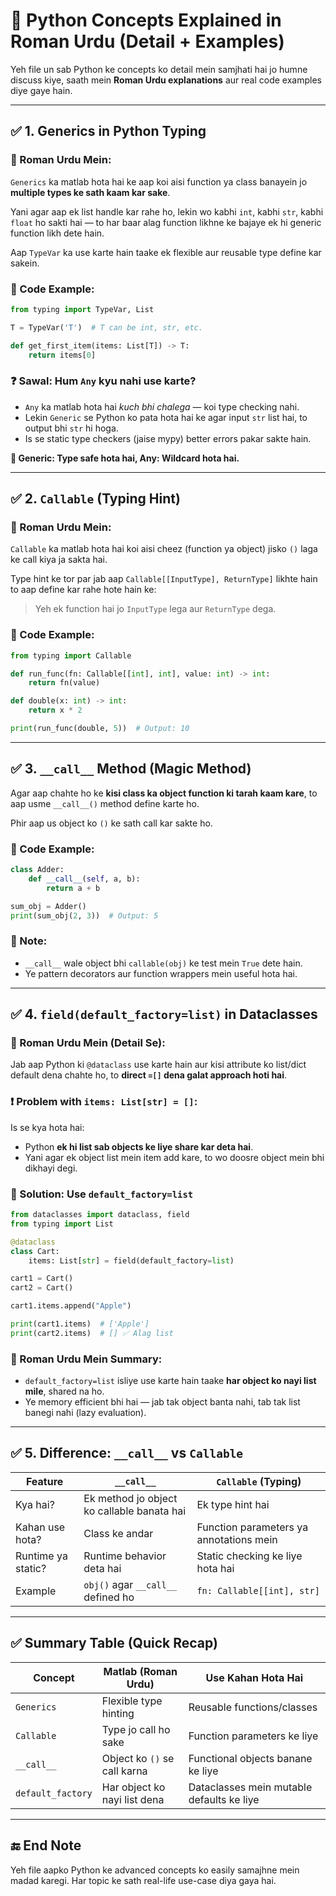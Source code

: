 
# 📘 Python Concepts Explained in Roman Urdu (Detail + Examples)

Yeh file un sab Python ke concepts ko detail mein samjhati hai jo humne discuss kiye, saath mein **Roman Urdu explanations** aur real code examples diye gaye hain.

---

## ✅ 1. Generics in Python Typing

### 🔸 Roman Urdu Mein:

`Generics` ka matlab hota hai ke aap koi aisi function ya class banayein jo **multiple types ke sath kaam kar sake**.

Yani agar aap ek list handle kar rahe ho, lekin wo kabhi `int`, kabhi `str`, kabhi `float` ho sakti hai — to har baar alag function likhne ke bajaye ek hi generic function likh dete hain.

Aap `TypeVar` ka use karte hain taake ek flexible aur reusable type define kar sakein.

### 🔹 Code Example:

```python
from typing import TypeVar, List

T = TypeVar('T')  # T can be int, str, etc.

def get_first_item(items: List[T]) -> T:
    return items[0]
```

### ❓ Sawal: Hum `Any` kyu nahi use karte?

- `Any` ka matlab hota hai *kuch bhi chalega* — koi type checking nahi.
- Lekin `Generic` se Python ko pata hota hai ke agar input `str` list hai, to output bhi `str` hi hoga.
- Is se static type checkers (jaise mypy) better errors pakar sakte hain.

**🧠 Generic: Type safe hota hai, Any: Wildcard hota hai.**

---

## ✅ 2. `Callable` (Typing Hint)

### 🔸 Roman Urdu Mein:

`Callable` ka matlab hota hai koi aisi cheez (function ya object) jisko `()` laga ke call kiya ja sakta hai.

Type hint ke tor par jab aap `Callable[[InputType], ReturnType]` likhte hain to aap define kar rahe hote hain ke:

> Yeh ek function hai jo `InputType` lega aur `ReturnType` dega.

### 🔹 Code Example:

```python
from typing import Callable

def run_func(fn: Callable[[int], int], value: int) -> int:
    return fn(value)

def double(x: int) -> int:
    return x * 2

print(run_func(double, 5))  # Output: 10
```

---

## ✅ 3. `__call__` Method (Magic Method)


Agar aap chahte ho ke **kisi class ka object function ki tarah kaam kare**, to aap usme `__call__()` method define karte ho.

Phir aap us object ko `()` ke sath call kar sakte ho.

### 🔹 Code Example:

```python
class Adder:
    def __call__(self, a, b):
        return a + b

sum_obj = Adder()
print(sum_obj(2, 3))  # Output: 5
```

### 🤔 Note:

- `__call__` wale object bhi `callable(obj)` ke test mein `True` dete hain.
- Ye pattern decorators aur function wrappers mein useful hota hai.

---

## ✅ 4. `field(default_factory=list)` in Dataclasses

### 🔸 Roman Urdu Mein (Detail Se):

Jab aap Python ki `@dataclass` use karte hain aur kisi attribute ko list/dict default dena chahte ho, to **direct `=[]` dena galat approach hoti hai**.

### ❗ Problem with `items: List[str] = []`:

Is se kya hota hai:

- Python **ek hi list sab objects ke liye share kar deta hai**.
- Yani agar ek object list mein item add kare, to wo doosre object mein bhi dikhayi degi.

### 🔹 Solution: Use `default_factory=list`

```python
from dataclasses import dataclass, field
from typing import List

@dataclass
class Cart:
    items: List[str] = field(default_factory=list)

cart1 = Cart()
cart2 = Cart()

cart1.items.append("Apple")

print(cart1.items)  # ['Apple']
print(cart2.items)  # [] ✅ Alag list
```

### 🧠 Roman Urdu Mein Summary:

- `default_factory=list` isliye use karte hain taake **har object ko nayi list mile**, shared na ho.
- Ye memory efficient bhi hai — jab tak object banta nahi, tab tak list banegi nahi (lazy evaluation).

---

## ✅ 5. Difference: `__call__` vs `Callable`

| Feature         | `__call__`                           | `Callable` (Typing)                     |
|-----------------|--------------------------------------|-----------------------------------------|
| Kya hai?         | Ek method jo object ko callable banata hai | Ek type hint hai                       |
| Kahan use hota?   | Class ke andar                      | Function parameters ya annotations mein |
| Runtime ya static? | Runtime behavior deta hai           | Static checking ke liye hota hai        |
| Example          | `obj()` agar `__call__` defined ho    | `fn: Callable[[int], str]`              |

---

## ✅ Summary Table (Quick Recap)

| Concept | Matlab (Roman Urdu) | Use Kahan Hota Hai |
|--------|----------------------|--------------------|
| `Generics` | Flexible type hinting | Reusable functions/classes |
| `Callable` | Type jo call ho sake | Function parameters ke liye |
| `__call__` | Object ko `()` se call karna | Functional objects banane ke liye |
| `default_factory` | Har object ko nayi list dena | Dataclasses mein mutable defaults ke liye |

---

## 🔚 End Note

Yeh file aapko Python ke advanced concepts ko easily samajhne mein madad karegi. Har topic ke sath real-life use-case diya gaya hai.

